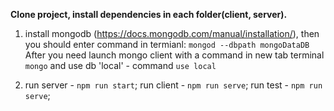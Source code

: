 **Clone project, install dependencies in each folder(client, server).**

1. install mongodb (https://docs.mongodb.com/manual/installation/),
   then you should enter command in termianl: ```mongod --dbpath mongoDataDB```
   After you need launch mongo client with a command in new tab terminal ```mongo``` and use db 'local' - command ```use local```

2.  run server - ```npm run start```;
    run client - ```npm run serve```;
    run test - ```npm run serve```;
